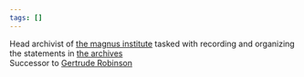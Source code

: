```yaml
---
tags: []
---
```

   
Head archivist of [the magnus institute](../Organizations/the%20magnus%20institute.md) tasked with recording and organizing the statements in [the archives](../Places/the%20archives.md)   
Successor to [Gertrude Robinson](../Characters/Gertrude%20Robinson.md)